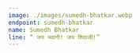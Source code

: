 ```yaml
---
image: ./images/sumedh-bhatkar.webp
endpoint: sumedh-bhatkar
name: Sumedh Bhatkar
line: “ जय भवानी! जय शिवाजी!”
---
```

